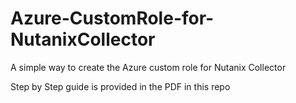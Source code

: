 # Azure-CustomRole-for-NutanixCollector
A simple way to create the Azure custom role for Nutanix Collector

Step by Step guide is provided in the PDF in this repo
